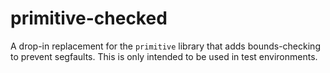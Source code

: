 # primitive-checked

A drop-in replacement for the `primitive` library that adds bounds-checking
to prevent segfaults. This is only intended to be used in test environments.
